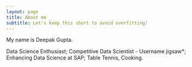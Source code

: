 ```yaml
---
layout: page
title: About me
subtitle: Let's keep this short to avoid overfitting!
---
```


My name is Deepak Gupta.

Data Science Enthusiast; Competitive Data Scientist - Username jigsaw*; Enhancing Data Science at SAP; Table Tennis, Cooking.
